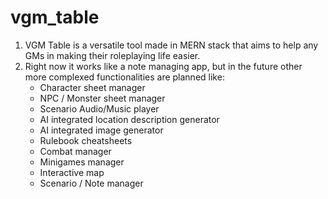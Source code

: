 # vgm_table

1. VGM Table is a versatile tool made in MERN stack that aims to help any GMs in making their roleplaying life easier.
2. Right now it works like a note managing app, but in the future other more complexed functionalities are planned like:
   - Character sheet manager
   - NPC / Monster sheet manager 
   - Scenario Audio/Music player
   - AI integrated location description generator
   - AI integrated image generator
   - Rulebook cheatsheets
   - Combat manager
   - Minigames manager
   - Interactive map
   - Scenario / Note manager

